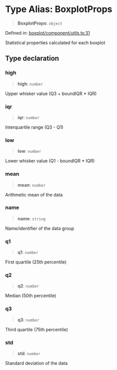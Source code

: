 # Type Alias: BoxplotProps

> **BoxplotProps**: `object`

Defined in: [boxplot/component/utils.ts:31](https://github.com/GeoDaCenter/openassistant/blob/36f516b8229288259590b2d9dab3b10cbfc3cbfd/packages/echarts/src/boxplot/component/utils.ts#L31)

Statistical properties calculated for each boxplot

## Type declaration

### high

> **high**: `number`

Upper whisker value (Q3 + boundIQR * IQR)

### iqr

> **iqr**: `number`

Interquartile range (Q3 - Q1)

### low

> **low**: `number`

Lower whisker value (Q1 - boundIQR * IQR)

### mean

> **mean**: `number`

Arithmetic mean of the data

### name

> **name**: `string`

Name/identifier of the data group

### q1

> **q1**: `number`

First quartile (25th percentile)

### q2

> **q2**: `number`

Median (50th percentile)

### q3

> **q3**: `number`

Third quartile (75th percentile)

### std

> **std**: `number`

Standard deviation of the data
